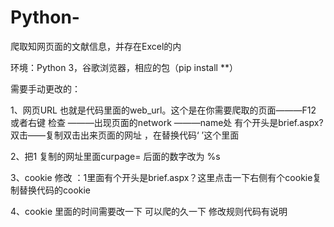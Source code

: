 # Python-
爬取知网页面的文献信息，并存在Excel的内

环境：Python 3，谷歌浏览器，相应的包（pip install **）

需要手动更改的：

1、网页URL 也就是代码里面的web_url。这个是在你需要爬取的页面———F12 或者右键 检查 ———出现页面的network ———name处 
有个开头是brief.aspx? 双击——复制双击出来页面的网址 ，在替换代码‘ ’这个里面

2、把1 复制的网址里面curpage= 后面的数字改为 %s

3、cookie 修改 ：1里面有个开头是brief.aspx？这里点击一下右侧有个cookie复制替换代码的cookie


4、cookie 里面的时间需要改一下 可以爬的久一下  修改规则代码有说明
